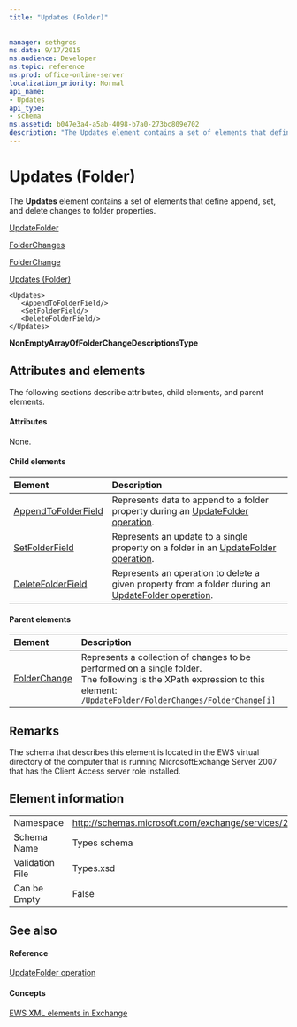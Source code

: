 ```yaml
---
title: "Updates (Folder)"
 
 
manager: sethgros
ms.date: 9/17/2015
ms.audience: Developer
ms.topic: reference
ms.prod: office-online-server
localization_priority: Normal
api_name:
- Updates
api_type:
- schema
ms.assetid: b047e3a4-a5ab-4098-b7a0-273bc809e702
description: "The Updates element contains a set of elements that define append, set, and delete changes to folder properties."
---
```


# Updates (Folder)

The **Updates** element contains a set of elements that define append, set, and delete changes to folder properties. 
  
[UpdateFolder](updatefolder.md)
  
[FolderChanges](folderchanges.md)
  
[FolderChange](folderchange.md)
  
[Updates (Folder)](updates-folder.md)
  
```
<Updates>
   <AppendToFolderField/>
   <SetFolderField/>
   <DeleteFolderField/>
</Updates>
```

 **NonEmptyArrayOfFolderChangeDescriptionsType**
## Attributes and elements

The following sections describe attributes, child elements, and parent elements.
  
#### Attributes

None.
  
#### Child elements

|**Element**|**Description**|
|:-----|:-----|
|[AppendToFolderField](appendtofolderfield.md) <br/> |Represents data to append to a folder property during an [UpdateFolder operation](updatefolder-operation.md).  <br/> |
|[SetFolderField](setfolderfield.md) <br/> |Represents an update to a single property on a folder in an [UpdateFolder operation](updatefolder-operation.md).  <br/> |
|[DeleteFolderField](deletefolderfield.md) <br/> |Represents an operation to delete a given property from a folder during an [UpdateFolder operation](updatefolder-operation.md).  <br/> |
   
#### Parent elements

|**Element**|**Description**|
|:-----|:-----|
|[FolderChange](folderchange.md) <br/> |Represents a collection of changes to be performed on a single folder.  <br/> The following is the XPath expression to this element:  `/UpdateFolder/FolderChanges/FolderChange[i]` <br/> |
   
## Remarks

The schema that describes this element is located in the EWS virtual directory of the computer that is running MicrosoftExchange Server 2007 that has the Client Access server role installed.
  
## Element information

|||
|:-----|:-----|
|Namespace  <br/> |http://schemas.microsoft.com/exchange/services/2006/types  <br/> |
|Schema Name  <br/> |Types schema  <br/> |
|Validation File  <br/> |Types.xsd  <br/> |
|Can be Empty  <br/> |False  <br/> |
   
## See also

#### Reference

[UpdateFolder operation](updatefolder-operation.md)
#### Concepts

[EWS XML elements in Exchange](ews-xml-elements-in-exchange.md)

